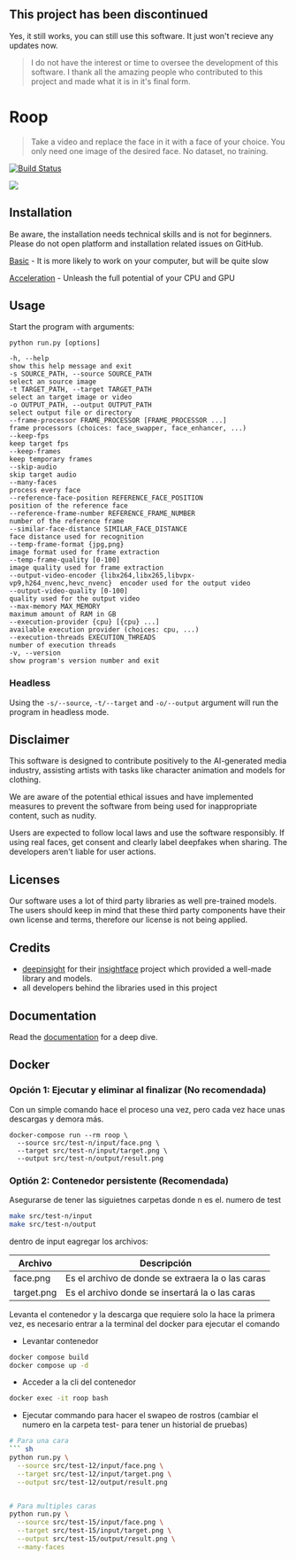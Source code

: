 ## This project has been discontinued

Yes, it still works, you can still use this software. It just won't recieve any updates now.

> I do not have the interest or time to oversee the development of this software. I thank all the amazing people who contributed to this project and made what it is in it's final form.

# Roop

> Take a video and replace the face in it with a face of your choice. You only need one image of the desired face. No dataset, no training.

[![Build Status](https://img.shields.io/github/actions/workflow/status/s0md3v/roop/ci.yml.svg?branch=main)](https://github.com/s0md3v/roop/actions?query=workflow:ci)

<img src="https://i.ibb.co/4RdPYwQ/Untitled.jpg"/>

## Installation

Be aware, the installation needs technical skills and is not for beginners. Please do not open platform and installation related issues on GitHub.

[Basic](https://github.com/s0md3v/roop/wiki/1.-Installation) - It is more likely to work on your computer, but will be quite slow

[Acceleration](https://github.com/s0md3v/roop/wiki/2.-Acceleration) - Unleash the full potential of your CPU and GPU


## Usage

Start the program with arguments:

```
python run.py [options]

-h, --help                                                                 show this help message and exit
-s SOURCE_PATH, --source SOURCE_PATH                                       select an source image
-t TARGET_PATH, --target TARGET_PATH                                       select an target image or video
-o OUTPUT_PATH, --output OUTPUT_PATH                                       select output file or directory
--frame-processor FRAME_PROCESSOR [FRAME_PROCESSOR ...]                    frame processors (choices: face_swapper, face_enhancer, ...)
--keep-fps                                                                 keep target fps
--keep-frames                                                              keep temporary frames
--skip-audio                                                               skip target audio
--many-faces                                                               process every face
--reference-face-position REFERENCE_FACE_POSITION                          position of the reference face
--reference-frame-number REFERENCE_FRAME_NUMBER                            number of the reference frame
--similar-face-distance SIMILAR_FACE_DISTANCE                              face distance used for recognition
--temp-frame-format {jpg,png}                                              image format used for frame extraction
--temp-frame-quality [0-100]                                               image quality used for frame extraction
--output-video-encoder {libx264,libx265,libvpx-vp9,h264_nvenc,hevc_nvenc}  encoder used for the output video
--output-video-quality [0-100]                                             quality used for the output video
--max-memory MAX_MEMORY                                                    maximum amount of RAM in GB
--execution-provider {cpu} [{cpu} ...]                                     available execution provider (choices: cpu, ...)
--execution-threads EXECUTION_THREADS                                      number of execution threads
-v, --version                                                              show program's version number and exit
```


### Headless

Using the `-s/--source`, `-t/--target` and `-o/--output` argument will run the program in headless mode.


## Disclaimer

This software is designed to contribute positively to the AI-generated media industry, assisting artists with tasks like character animation and models for clothing.

We are aware of the potential ethical issues and have implemented measures to prevent the software from being used for inappropriate content, such as nudity.

Users are expected to follow local laws and use the software responsibly. If using real faces, get consent and clearly label deepfakes when sharing. The developers aren't liable for user actions.


## Licenses

Our software uses a lot of third party libraries as well pre-trained models. The users should keep in mind that these third party components have their own license and terms, therefore our license is not being applied.


## Credits

- [deepinsight](https://github.com/deepinsight) for their [insightface](https://github.com/deepinsight/insightface) project which provided a well-made library and models.
- all developers behind the libraries used in this project


## Documentation

Read the [documentation](https://github.com/s0md3v/roop/wiki) for a deep dive.

## Docker

### Opción 1: Ejecutar y eliminar al finalizar (No recomendada)

Con un simple comando hace el proceso una vez, pero cada vez hace unas descargas y demora más.

```
docker-compose run --rm roop \
  --source src/test-n/input/face.png \
  --target src/test-n/input/target.png \
  --output src/test-n/output/result.png
```

### Optión 2: Contenedor persistente (Recomendada)

Asegurarse de tener las siguietnes carpetas donde n es el. numero de test

``` sh
make src/test-n/input
make src/test-n/output
```

dentro de input eagregar los archivos:

| Archivo | Descripción |
| --- | --- |
| face.png | Es el archivo de donde se extraera la  o las caras |
| target.png | Es el archivo donde se insertará la  o las caras |


Levanta el contenedor y la descarga que requiere solo la hace la primera vez, es necesario entrar a la terminal del docker para ejecutar el comando

- Levantar contenedor

``` sh
docker compose build
docker compose up -d
```

- Acceder a la cli del contenedor

``` sh
docker exec -it roop bash
```

- Ejecutar commando para hacer el swapeo de rostros (cambiar el numero en la carpeta test- para tener un historial de pruebas)

``` sh
# Para una cara
``` sh
python run.py \
  --source src/test-12/input/face.png \
  --target src/test-12/input/target.png \
  --output src/test-12/output/result.png


# Para multiples caras
python run.py \
  --source src/test-15/input/face.png \
  --target src/test-15/input/target.png \
  --output src/test-15/output/result.png \
  --many-faces 
```
